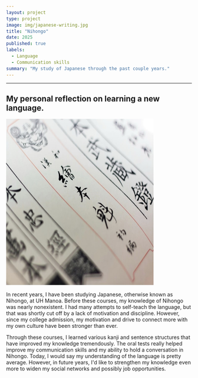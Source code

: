 ```yaml
---
layout: project
type: project
image: img/japanese-writing.jpg
title: "Nihongo"
date: 2025
published: true
labels:
  - Language
  - Communication skills
summary: "My study of Japanese through the past couple years."
---
```


<hr>

## My personal reflection on learning a new language.


<div class="text-center p-4">
<img height = "450px" width = "400" class="img-fluid" src="../img/nihongo2.jpg">
</div>

  In recent years, I have been studying Japanese, otherwise known as Nihongo, at UH Manoa.
Before these courses, my knowledge of Nihongo was nearly nonexistent. I had many attempts
to self-teach the language, but that was shortly cut off by a lack of motivation and discipline.
However, since my college admission, my motivation and drive to connect more with my
own culture have been stronger than ever.

  Through these courses, I learned various kanji and sentence structures that have improved
my knowledge tremendously. The oral tests really helped improve my communication skills and my
ability to hold a conversation in Nihongo. Today, I would say my understanding of the language
is pretty average. However, in future years, I'd like to strengthen my knowledge even more
to widen my social networks and possibly job opportunities.





